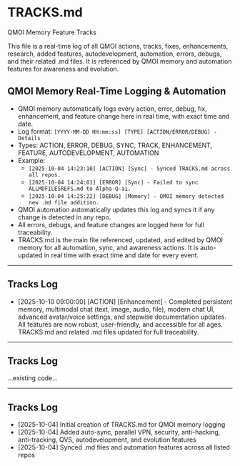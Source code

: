 # TRACKS.md

QMOI Memory Feature Tracks

This file is a real-time log of all QMOI actions, tracks, fixes, enhancements, research, added features, autodevelopment, automation, errors, debugs, and their related .md files. It is referenced by QMOI memory and automation features for awareness and evolution.

## QMOI Memory Real-Time Logging & Automation

- QMOI memory automatically logs every action, error, debug, fix, enhancement, and feature change here in real time, with exact time and date.
- Log format: `[YYYY-MM-DD HH:mm:ss] [TYPE] [ACTION/ERROR/DEBUG] - Details`
- Types: ACTION, ERROR, DEBUG, SYNC, TRACK, ENHANCEMENT, FEATURE, AUTODEVELOPMENT, AUTOMATION
- Example:
  - `[2025-10-04 14:23:10] [ACTION] [Sync] - Synced TRACKS.md across all repos.`
  - `[2025-10-04 14:24:01] [ERROR] [Sync] - Failed to sync ALLMDFILESREFS.md to Alpha-Q-ai.`
  - `[2025-10-04 14:25:22] [DEBUG] [Memory] - QMOI memory detected new .md file addition.`
- QMOI automation automatically updates this log and syncs it if any change is detected in any repo.
- All errors, debugs, and feature changes are logged here for full traceability.
- TRACKS.md is the main file referenced, updated, and edited by QMOI memory for all automation, sync, and awareness actions. It is auto-updated in real time with exact time and date for every event.

---

## Tracks Log

- [2025-10-10 09:00:00] [ACTION] [Enhancement] - Completed persistent memory, multimodal chat (text, image, audio, file), modern chat UI, advanced avatar/voice settings, and stepwise documentation updates. All features are now robust, user-friendly, and accessible for all ages. TRACKS.md and related .md files updated for full traceability.

---

## Tracks Log

...existing code...

---

## Tracks Log

- [2025-10-04] Initial creation of TRACKS.md for QMOI memory logging
- [2025-10-04] Added auto-sync, parallel VPN, security, anti-hacking, anti-tracking, QVS, autodevelopment, and evolution features
- [2025-10-04] Synced .md files and automation features across all listed repos
